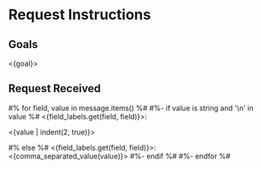 # Request Instructions

## Goals

<{goal}>

## Request Received

#% for field, value in message.items() %#
#%- if value is string and '\n' in value %#
<{field_labels.get(field, field)}>:

<{value | indent(2, true)}>

#% else %#
<{field_labels.get(field, field)}>: <{comma_separated_value(value)}>
#%- endif %#
#%- endfor %#
